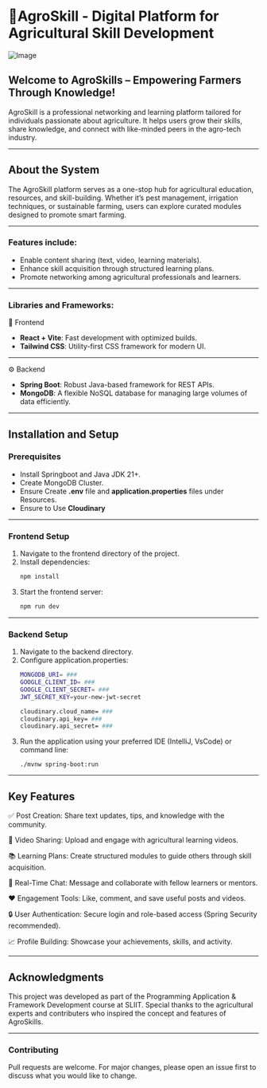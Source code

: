 # 🌿AgroSkill - Digital Platform for Agricultural Skill Development

![Image](https://github.com/user-attachments/assets/63d458b3-f702-424f-8370-03f54634433f)

## Welcome to AgroSkills – Empowering Farmers Through Knowledge!
AgroSkill is a professional networking and learning platform tailored for individuals passionate about agriculture. It helps users grow their skills, share knowledge, and connect with like-minded peers in the agro-tech industry.

---

## About the System
The AgroSkill platform serves as a one-stop hub for agricultural education, resources, and skill-building. Whether it’s pest management, irrigation techniques, or sustainable farming, users can explore curated modules designed to promote smart farming.

---

### Features include:
- Enable content sharing (text, video, learning materials).
- Enhance skill acquisition through structured learning plans.
- Promote networking among agricultural professionals and learners.

---

### Libraries and Frameworks:
🔧 Frontend
- **React + Vite**: Fast development with optimized builds.
- **Tailwind CSS**: Utility-first CSS framework for modern UI.

---

⚙️ Backend
- **Spring Boot**: Robust Java-based framework for REST APIs.
- **MongoDB**: A flexible NoSQL database for managing large volumes of data efficiently.

---

## Installation and Setup
### Prerequisites
- Install Springboot and Java JDK 21+.
- Create MongoDB Cluster.
- Ensure Create **.env** file and **application.properties** files under Resources.
- Ensure to Use **Cloudinary**

---

### Frontend Setup
1. Navigate to the frontend directory of the project.
2. Install dependencies:
   ```bash
   npm install
   ```
3. Start the frontend server:
   ```bash
   npm run dev
   ```

---

### Backend Setup
1. Navigate to the backend directory.
2. Configure application.properties:
   ```bash
   MONGODB_URI= ###
   GOOGLE_CLIENT_ID= ###
   GOOGLE_CLIENT_SECRET= ###
   JWT_SECRET_KEY=your-new-jwt-secret

   cloudinary.cloud_name= ###
   cloudinary.api_key= ###
   cloudinary.api_secret= ###
   ```
3. Run the application using your preferred IDE (IntelliJ, VsCode) or command line:
   ```
   ./mvnw spring-boot:run
   ```

---

## Key Features

✅ Post Creation: Share text updates, tips, and knowledge with the community.

🎥 Video Sharing: Upload and engage with agricultural learning videos.

📚 Learning Plans: Create structured modules to guide others through skill acquisition.

💬 Real-Time Chat: Message and collaborate with fellow learners or mentors.

❤️ Engagement Tools: Like, comment, and save useful posts and videos.

🔒 User Authentication: Secure login and role-based access (Spring Security recommended).

📈 Profile Building: Showcase your achievements, skills, and activity.

---

## Acknowledgments
This project was developed as part of the Programming Application & Framework Development course at SLIIT. Special thanks to the agricultural experts and contributers who inspired the concept and features of AgroSkills.

---

### Contributing
Pull requests are welcome. For major changes, please open an issue first to discuss what you would like to change.




